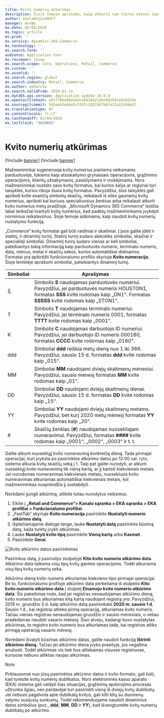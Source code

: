 ```yaml
---
title: Kvito numerių atkūrimas
description: Šioje temoje aprašoma, kaip atkurti tam tikros dienos (pavyzdžiui, per mokestinius metus ar kalendorinius metus) kvitų numerius, kurie yra naudojami įvairiems veiksmams.
author: ShalabhjainMSFT
manager: AnnBe
ms.date: 02/03/2020
ms.topic: article
ms.prod: ''
ms.service: dynamics-365-Commerce
ms.technology: ''
ms.search.form: ''
audience: Application User
ms.reviewer: josaw
ms.search.scope: Core, Operations, Retail, Commerce
ms.custom: ''
ms.assetid: ''
ms.search.region: global
ms.search.industry: Retail, Commerce
ms.author: asharchw
ms.search.validFrom: 2020-01-14
ms.dyn365.ops.version: Application update 10.0.9
ms.openlocfilehash: e81ff86a8b8a4dca6b14a21d6e982b03a928d29e
ms.sourcegitcommit: 54baab2a04e5c534fc2d1fd67b67e23a152d4e57
ms.translationtype: HT
ms.contentlocale: lt-LT
ms.lasthandoff: 02/04/2020
ms.locfileid: "3020083"
---
```

# <a name="reset-receipt-numbers"></a>Kvito numerių atkūrimas 

[!include [banner](includes/banner.md)]
[!include [banner](includes/preview-banner.md)]

Mažmenininkai sugeneruoja kvitų numerius įvairiems veiksmams parduotuvėje, tokiems kaip atsiskaitymo grynaisiais operacijoms, grąžinimo operacijoms, klientų užsakymams, pasiūlymams ir mokėjimams. Nors mažmenininkai nustato savo kvitų formatus, kai kurios šalys ar regionai turi taisykles, kurios riboja šiuos kvitų formatus. Pavyzdžiui, šios taisyklės gali apriboti kvite esančių simbolių skaičių, reikalauti iš eilės gaunamų kvitų numerius, apriboti kai kuriuos specialiuosius ženklus arba reikalauti atkurti kvito numerius metų pradžioje. „Microsoft Dynamics 365 Commerce“ leidžia labai lanksčiai tvarkyti kvitų numerius, kad padėtų mažmenininkams įvykdyti norminius reikalavimus. Šioje temoje aiškinama, kaip naudoti kvitų numerių nustatymo funkciją.

„Commerce“ kvitų formatai gali būti raidiniai ir skaitiniai. Į juos galite įdėti ir statinį, ir dinaminį turinį. Statinį turinį sudaro abėcėlės simboliai, skaičiai ir specialieji simboliai. Dinaminį turinį sudaro vienas ar keli simboliai, pateikiantys tokią informaciją kaip parduotuvės numeris, terminalo numeris, data, mėnuo, metai ir skaičių sekos, kurios automatiškai didinamos. Formatai yra apibrėžti funkcionalumo profilio skyriuje **Kvito numeracija**. Šioje lentelėje aprašomi simboliai, pateikiantys dinaminį turinį.

| Simboliai | Aprašymas |
|------------|-------------|
| Š.          | Simbolis **S** naudojamas parduotuvės numeriui. Pavyzdžiui, jei parduotuvės numeris HOUSTON1, formatas **SSS** kvite rodomas kaip „ON1“. Formatas **SSSSS** kvite rodomas kaip „STON1“. |
| T          | Simbolis **T** naudojamas terminalo numeriui. Pavyzdžiui, jei terminalo numeris 0001, formatas **TTTT** kvite rodomas kaip „0001“. |
| K          | Simbolis **C** naudojamas darbuotojo ID numeriui. Pavyzdžiui, jei darbuotojo ID numeris 000160, formatas **CCCC** kvite rodomas kaip „0160“. |
| ddd        | Simboliai **ddd** reiškia metų dieną nuo 1 iki 366. Pavyzdžiui, sausio 15 d. formatas **ddd** kvite rodomas kaip „015“. |
| MM         | Simboliai **MM** naudojami dviejų skaitmenų mėnesiui. Pavyzdžiui, sausio mėnesį formatas **MM** kvite rodomas kaip „01“. |
| DD         | Simboliai **DD** naudojami dviejų skaitmenų dienai. Pavyzdžiui, sausio 15 d. formatas **DD** kvite rodomas kaip „15“. |
| YY         | Simboliai **YY** naudojami dviejų skaitmenų metams. Pavyzdžiui, bet kurį 2020 metų mėnesį formatas **YY** kvite rodomas kaip „20“. |
| \#         | Skaičių ženklas (**\#**) naudojamas nuosekliajam numeravimui. Pavyzdžiui, formatas **####** kvite rodomas kaip „0001“, „0002“, „0003“ ir t. t. |

Galite atkurti nuoseklųjį kvito numeravimą konkrečią dieną. Tada pirmajai operacijai, kuri įvyksta po pasirinktos atkūrimo datos po 12:00 val. ryto, sistema atkuria kvitų skaičių seką į 1. Taip pat galite nurodyti, ar atkurti nuoseklųjį kvito numeravimą tik vieną kartą, ar jį kartoti kiekvienais metais. Jei nurodomas numeravimas kiekvienais metais, nuoseklusis kvito numeravimas atkuriamas automatiškai kiekvienais metais, kol mažmenininkas nusprendžia jį sustabdyti. 

Norėdami įjungti atkūrimą, atlikite toliau nurodytus veiksmus.

1. Eikite į **„Retail and Commerce“\> Kanalo sąranka \> EKA sąranka \> EKA profiliai \> Funkcionalumo profiliai**.
1. „FastTab“ skyriuje **Kvito numeracija** pasirinkite **Nustatyti numerio atkūrimo datą**.
1. Išplečiamajame dialogo lange, lauke **Nustatyti datą** pasirinkite būsimą datą, kada turėtų įvykti atkūrimas.
1. Lauke **Nustatyti kvito tipą** pasirinkite **Vieną kartą** arba **Kasmet**.
1. Pasirinkite **Gerai**.

![Kvito atkūrimo datos pasirinkimas](media/Enable_receipt_reset.png "Kvito atkūrimo datos pasirinkimas")

Pasirinkus datą, ji pasirodys stulpelyje **Kito kvito numerio atkūrimo data**. Atkūrimo data taikoma visų tipų kvitų gavimo operacijoms. Todėl atkuriama visų tipų kvitų numerių seka.

Atkūrimo dieną kvito numeris atkuriamas kiekvieno tipo pirmajai operacijai. Be to, funkcionalumo profilyje atkūrimo data perkeliama iš stulpelio **Kito kvito numerio atkūrimo data** į stulpelį **Einamojo kvito numerio atkūrimo data**. Šis pakeitimas rodo, kad jei registras nenaudojamas atkūrimo dieną, kvito numeris bus atkuriamas kitą kartą naudojant registrą *yra*. Pavyzdžiui, 2019 m. gruodžio 3 d. kaip atkūrimo datą pasirenkate **2020 m. sausio 1 d**. Sausio 1 d., kai registrai atlieka pirmą operaciją, atkuriamas kvito numeris. Tačiau vienas registras nenaudojamas gruodžio ir sausio mėnesiais, o vėliau pradedamas naudoti vasario mėnesį. Šiuo atveju, kadangi buvo nustatytas atkūrimas, to registro kvito numeris bus atkuriamas tada, kai registras atliks pirmąją operaciją vasario mėnesį.

Norėdami išvalyti būsimas atkūrimo datas, galite naudoti funkciją **Ištrinti atkūrimo dieną**. Tačiau jei atkūrimo diena įvyko praeityje, jos negalima anuliuoti. Todėl atkūrimas vis tiek bus atliekamas visuose registruose, kuriuose nebuvo atliktas naujas atkūrimas.

> [!NOTE]
> Priklausomai nuo jūsų pasirinktos atkūrimo datos ir kvito formato, gali būti, kad turėsite kvitų numerių dublikatus. Nors elektroninės kasos aparato (EKA) sistema gali valdyti šias situacijas, grąžinimų apdorojimo procesas užtrunka ilgiau, nes pardavėjai turi pasirinkti vieną iš dviejų kvitų dublikatų. Jei nebuvo pagalvota apie dublikatų kvitus, gali kilti kitų su duomenų valymu susijusių sunkumų. Todėl rekomenduojame naudoti dinaminius datos simbolius (pvz., **ddd**, **MM**, **DD** ir **YY**), kad išvengtumėte kvitų numerių dublikatų po atkūrimo.
